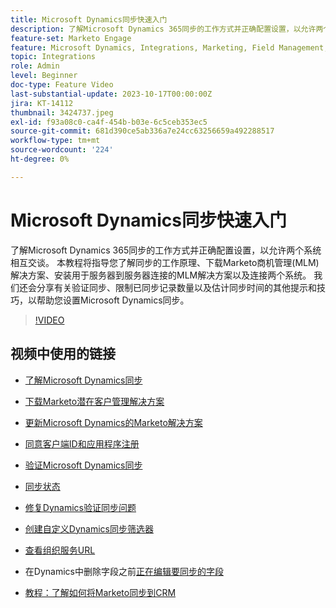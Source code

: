 ```yaml
---
title: Microsoft Dynamics同步快速入门
description: 了解Microsoft Dynamics 365同步的工作方式并正确配置设置，以允许两个系统相互交谈。 本教程将指导您了解同步的工作原理、下载Marketo商机管理(MLM)解决方案、安装用于服务器到服务器连接的MLM解决方案以及连接两个系统。
feature-set: Marketo Engage
feature: Microsoft Dynamics, Integrations, Marketing, Field Management, Administration
topic: Integrations
role: Admin
level: Beginner
doc-type: Feature Video
last-substantial-update: 2023-10-17T00:00:00Z
jira: KT-14112
thumbnail: 3424737.jpeg
exl-id: f93a08c0-ca4f-454b-b03e-6c5ceb353ec5
source-git-commit: 681d390ce5ab336a7e24cc63256659a492288517
workflow-type: tm+mt
source-wordcount: '224'
ht-degree: 0%

---
```


# Microsoft Dynamics同步快速入门

了解Microsoft Dynamics 365同步的工作方式并正确配置设置，以允许两个系统相互交谈。 本教程将指导您了解同步的工作原理、下载Marketo商机管理(MLM)解决方案、安装用于服务器到服务器连接的MLM解决方案以及连接两个系统。 我们还会分享有关验证同步、限制已同步记录数量以及估计同步时间的其他提示和技巧，以帮助您设置Microsoft Dynamics同步。

>[!VIDEO](https://video.tv.adobe.com/v/3424737/?learn=on)

## 视频中使用的链接

* [了解Microsoft Dynamics同步](https://experienceleague.adobe.com/docs/marketo/using/product-docs/crm-sync/microsoft-dynamics/understanding-the-microsoft-dynamics-sync.html?lang=zh-Hans)

* [下载Marketo潜在客户管理解决方案](https://experienceleague.adobe.com/docs/marketo/using/product-docs/crm-sync/microsoft-dynamics/sync-setup/download-the-marketo-lead-management-solution.html?lang=zh-Hans)

* [更新Microsoft Dynamics的Marketo解决方案](https://experienceleague.adobe.com/docs/marketo/using/product-docs/crm-sync/microsoft-dynamics/sync-setup/update-the-marketo-solution-for-microsoft-dynamics.html?lang=zh-Hans)

* [同意客户端ID和应用程序注册](https://experienceleague.adobe.com/docs/marketo/using/product-docs/crm-sync/microsoft-dynamics/sync-setup/grant-consent-for-client-id-and-app-registration.html?lang=zh-Hans)

* [验证Microsoft Dynamics同步](https://experienceleague.adobe.com/docs/marketo/using/product-docs/crm-sync/microsoft-dynamics/sync-setup/validate-microsoft-dynamics-sync.html?lang=zh-Hans)

* [同步状态](https://experienceleague.adobe.com/docs/marketo/using/product-docs/crm-sync/microsoft-dynamics/microsoft-dynamics-sync-details/sync-status.html?lang=zh-Hans)

* [修复Dynamics验证同步问题](https://experienceleague.adobe.com/docs/marketo/using/product-docs/crm-sync/microsoft-dynamics/fix-dynamics-validation-sync-issues.html?lang=zh-Hans)

* [创建自定义Dynamics同步筛选器](https://experienceleague.adobe.com/docs/marketo/using/product-docs/crm-sync/microsoft-dynamics/custom-dynmaics-sync-filter-details/create-a-custom-dynamics-sync-filter.html?lang=zh-Hans)

* [查看组织服务URL](https://experienceleague.adobe.com/docs/marketo/using/product-docs/crm-sync/microsoft-dynamics/sync-setup/view-the-organization-service-url.html?lang=zh-Hans)

* 在Dynamics中删除字段之前[正在编辑要同步的字段](https://experienceleague.adobe.com/docs/marketo/using/product-docs/crm-sync/microsoft-dynamics/microsoft-dynamics-sync-details/editing-fields-to-sync-before-deleting-them-in-dynamics.html?lang=zh-Hans)

* [教程：了解如何将Marketo同步到CRM](https://experienceleague.adobe.com/docs/marketo-learn/tutorials/lead-and-data-management/crm-sync-learn.html?lang=zh-Hans)
